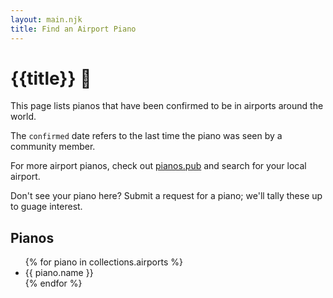 ```yaml
---
layout: main.njk
title: Find an Airport Piano
---
```


# {{title}} 🎹

This page lists pianos that have been confirmed to be in airports around the world.

The `confirmed` date refers to the last time the piano was seen by a community member.

For more airport pianos, check out [pianos.pub](https://pianos.pub) and search for your local airport.

Don't see your piano here? Submit a request for a piano; we'll tally these up to guage interest.

## Pianos

<ul>
    {% for piano in collections.airports %}
    <li>{{ piano.name }}</li>
    {% endfor %}
</ul>